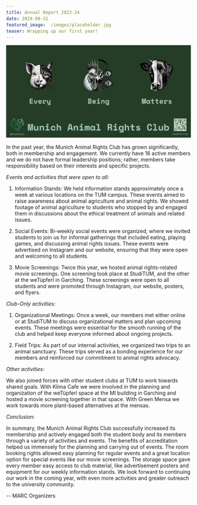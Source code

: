 ```yaml
---
title: Annual Report 2023-24
date: 2024-08-31
featured_image:  /images/placeholder.jpg
teaser: Wrapping up our first year!
---
```


<div style="text-align: center;">
    <img src="/images/placeholder.jpg" alt="Club Banner" width="800" />
</div>

In the past year, the Munich Animal Rights Club has grown significantly, both in membership and
engagement. We currently have 16 active members and we do not have
formal leadership positions; rather, members take responsibility based on their interests and
specific projects.

*Events and activities that were open to all:*

1. Information Stands:
We held information stands approximately once a week at various locations on the TUM
campus. These events aimed to raise awareness about animal agriculture and animal rights. We
showed footage of animal agriculture to students who stopped by and engaged them in
discussions about the ethical treatment of animals and related issues.

2. Social Events:
Bi-weekly social events were organized, where we invited students to join us for informal
gatherings that included eating, playing games, and discussing animal rights issues. These events
were advertised on Instagram and our website, ensuring that they were open and welcoming to all
students.

3. Movie Screenings:
Twice this year, we hosted animal rights-related movie screenings. One screening took place at
StudiTUM, and the other at the weTüpferl in Garching. These screenings were open to all
students and were promoted through Instagram, our website, posters, and flyers.

*Club-Only activities:*

1. Organizational Meetings:
Once a week, our members met either online or at StudiTUM to discuss organizational matters
and plan upcoming events. These meetings were essential for the smooth running of the club and
helped keep everyone informed about ongoing projects.

2. Field Trips:
As part of our internal activities, we organized two trips to an animal sanctuary. These trips
served as a bonding experience for our members and reinforced our commitment to animal rights
advocacy.


*Other activities:*

We also joined forces with other student clubs at TUM to work towards shared goals. With Klima
Cafe we were involved in the planning and organization of the weTüpferl space at the MI building
in Garching and hosted a movie screening together in that space. With Green Mensa we work
towards more plant-based alternatives at the mensas.


*Conclusion:*

In summary, the Munich Animal Rights Club successfully increased its membership and actively
engaged both the student body and its members through a variety of activities and events. The
benefits of accreditation helped us immensely for the planning and carrying out of events. The
room booking rights allowed easy planning for regular events and a great location option for
special events like our movie screenings. The storage space gave every member easy access to
club material, like advertisement posters and equipment for our weekly information stands.
We look forward to continuing our work in the coming year, with even more activities and greater
outreach to the university community.


--
MARC Organizers